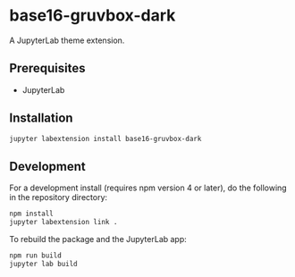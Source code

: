 # base16-gruvbox-dark

A JupyterLab theme extension.

## Prerequisites

* JupyterLab

## Installation

```bash
jupyter labextension install base16-gruvbox-dark
```

## Development

For a development install (requires npm version 4 or later), do the following in the repository directory:

```bash
npm install
jupyter labextension link .
```

To rebuild the package and the JupyterLab app:

```bash
npm run build
jupyter lab build
```
